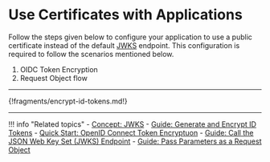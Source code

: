 # Use Certificates with Applications

Follow the steps given below to configure your application to use a public certificate instead of the default [JWKS]({{base_path}}/references/concepts/authentication/jwks) endpoint. This configuration is required to follow the scenarios mentioned below. 

1.  OIDC Token Encryption
2.  Request Object flow

---

{!fragments/encrypt-id-tokens.md!}

---

!!! info "Related topics" 
    -  [Concept: JWKS]({{base_path}}/references/concepts/authentication/jwks)
    -  [Guide: Generate and Encrypt ID Tokens]({{base_path}}/oidc-token-encryption)
    -  [Quick Start: OpenID Connect Token Encryptuon]({{base_path}}/quick-starts/oidc-token-encryption-sample)
    -  [Guide: Call the JSON Web Key Set (JWKS) Endpoint]({{base_path}}/using-jwks)
    -  [Guide: Pass Parameters as a Request Object]({{base_path}}/oidc-request-object)